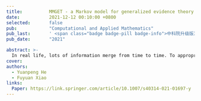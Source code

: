 ```yaml
---
title:          MMGET - a Markov model for generalized evidence theory
date:           2021-12-12 00:10:00 +0800
selected:       false
pub:            "Computational and Applied Mathematics"
pub_last:       ' <span class="badge badge-pill badge-info">中科院升级版3区</span> <span class="badge badge-pill badge-custom badge-warning">CCF N</span>'
pub_date:       "2021"

abstract: >-
  In real life, lots of information merge from time to time. To appropriately describe actual situations in open world, a generalized evidence theory based on Dempster–Shafer evidence theory is designed. However, everything occurs in sequence and owns some underlying relationships with each other which are missing in this theory. To further embody the details of information and better conform to situations of real world, a Markov model is introduced into the generalized evidence theory which helps extract complete information volume from evidence provided. More specially, the Markov model investigates influences on properties of information given which are brought by dynamic process of transitions among different incidents and provides new solutions in evidence combination, distance measure, reliability measure, and certainty measure. Besides, some numerical examples are offered to verify the correctness and rationality of the proposed method in these relevant aspects.
cover: 
authors:
  - Yuanpeng He
  - Fuyuan Xiao
links:
  Paper: https://link.springer.com/article/10.1007/s40314-021-01697-y
---
```


